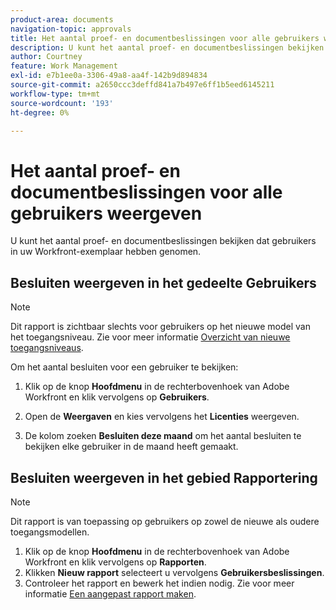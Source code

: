 ```yaml
---
product-area: documents
navigation-topic: approvals
title: Het aantal proef- en documentbeslissingen voor alle gebruikers weergeven
description: U kunt het aantal proef- en documentbeslissingen bekijken dat gebruikers in uw Workfront-exemplaar hebben genomen.
author: Courtney
feature: Work Management
exl-id: e7b1ee0a-3306-49a8-aa4f-142b9d894834
source-git-commit: a2650ccc3deffd841a7b497e6ff1b5eed6145211
workflow-type: tm+mt
source-wordcount: '193'
ht-degree: 0%

---
```



# Het aantal proef- en documentbeslissingen voor alle gebruikers weergeven

U kunt het aantal proef- en documentbeslissingen bekijken dat gebruikers in uw Workfront-exemplaar hebben genomen.

## Besluiten weergeven in het gedeelte Gebruikers

>[!NOTE]
>
>Dit rapport is zichtbaar slechts voor gebruikers op het nieuwe model van het toegangsniveau. Zie voor meer informatie [Overzicht van nieuwe toegangsniveaus](/help/quicksilver/administration-and-setup/add-users/how-access-levels-work/access-level-overview.md).

Om het aantal besluiten voor een gebruiker te bekijken:

1. Klik op de knop **Hoofdmenu** in de rechterbovenhoek van Adobe Workfront en klik vervolgens op **Gebruikers**.

1. Open de **Weergaven** en kies vervolgens het **Licenties** weergeven.

1. De kolom zoeken **Besluiten deze maand** om het aantal besluiten te bekijken elke gebruiker in de maand heeft gemaakt.

## Besluiten weergeven in het gebied Rapportering

>[!NOTE]
>
>Dit rapport is van toepassing op gebruikers op zowel de nieuwe als oudere toegangsmodellen.

1. Klik op de knop **Hoofdmenu** in de rechterbovenhoek van Adobe Workfront en klik vervolgens op **Rapporten**.
1. Klikken **Nieuw rapport** selecteert u vervolgens **Gebruikersbeslissingen**.
1. Controleer het rapport en bewerk het indien nodig. Zie voor meer informatie [Een aangepast rapport maken](/help/quicksilver/reports-and-dashboards/reports/creating-and-managing-reports/create-custom-report.md).

